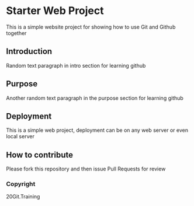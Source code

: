 # Starter Web Project

This is a simple website project for showing how to use Git and Github together

## Introduction

Random text paragraph in intro section for learning github

## Purpose

Another random text paragraph in the purpose section for learning github

## Deployment

This is a simple web project, deployment can be on any web server or even local server

## How to contribute

Please fork this repository and then issue Pull Requests for review
### Copyright

20Git.Training